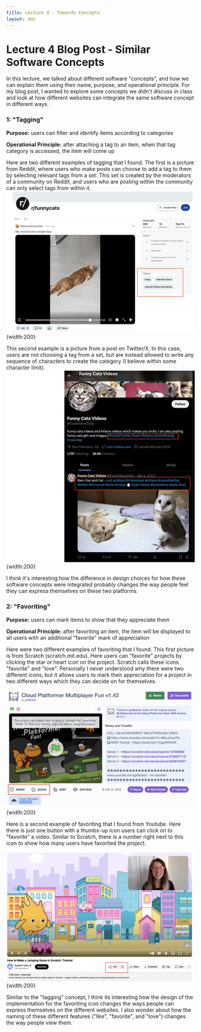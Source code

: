 ```yaml
---
title: Lecture 4 - Towards Concepts
layout: doc
---
```


# Lecture 4 Blog Post - Similar Software Concepts

In this lecture, we talked about different software "concepts", and how we can explain them using their name, purpose, and operational principle. For my blog post, I wanted to explore some concepts we didn't discuss in class and look at how different websites can integrate the same software concept in different ways.

### 1: "Tagging"

**Purpose:** users can filter and identify items according to categories

**Operational Principle:** after attaching a tag to an item, when that tag category is accessed, the item will come up

Here are two different examples of tagging that I found. The first is a picture from Reddit, where users who make posts can choose to add a tag to them by selecting relevant tags from a set. This set is created by the moderators of a community on Reddit, and users who are posting within the community can only select tags from within it.
![reddit cat post](/../assets/images/reddit.png){width:200}

This second example is a picture from a post on Twitter/X. In this case, users are not choosing a tag from a set, but are instead allowed to write any sequence of characters to create the category (I believe within some character limit).
![twitter/x post](/../assets/images/x.png){width:200}

I think it's interesting how the difference in design choices for how these software concepts were integrated probably changes the way people feel they can express themselves on these two platforms.

### 2: "Favoriting"

**Purpose:** users can mark items to show that they appreciate them

**Operational Principle:** after favoriting an item, the item will be displayed to all users with an additional "favorite" mark of appreciation

Here were two different examples of favoriting that I found. This first picture is from Scratch (scratch.mit.edu). Here users can "favorite" projects by clicking the star or heart icon on the project. Scratch calls these icons "favorite" and "love". Personally I never understood why there were two different icons, but it allows users to mark their appreciation for a project in two different ways which they can decide on for themselves.

![scratch project](/../assets/images/scratch-project.png){width:200}

Here is a second example of favoriting that I found from Youtube. Here there is just one button with a thumbs-up icon users can click on to "favorite" a video. Similar to Scratch, there is a number right next to this icon to show how many users have favorited the project.

![reddit cat post](/../assets/images/youtube-tutorial.png){width:200}

Similar to the "tagging" concept, I think its interesting how the design of the implementation for the favoriting icon changes the ways people can express themselves on the different websites. I also wonder about how the naming of these different features ("like", "favorite", and "love") changes the way people view them.

